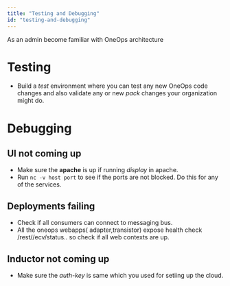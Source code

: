 ```yaml
---
title: "Testing and Debugging"
id: "testing-and-debugging"
---
```

As an admin become familiar with OneOps architecture

# Testing
* Build a *test* environment where you can test any new OneOps code changes and also validate any or new *pack* changes your organization might do.

# Debugging

## UI not coming up
  * Make sure the **apache** is up if running *display* in apache.
  * Run `nc -v host port` to see if the ports are not blocked. Do this for any of the  services.

## Deployments failing
  * Check if all consumers can connect to messaging bus.
  * All the oneops webapps( adapter,transistor) expose health check /rest/<context>/ecv/status.. so check if all web contexts are up.

## Inductor not coming up
* Make sure the *auth-key* is same which you used for setiing up the cloud.
